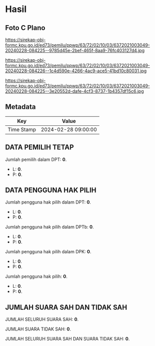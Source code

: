# Hasil

## Foto C Plano

https://sirekap-obj-formc.kpu.go.id/ed73/pemilu/ppwp/63/72/02/10/03/6372021003049-20240228-084225--9785d45e-2bef-465f-8aa9-76fc403127d4.jpg

https://sirekap-obj-formc.kpu.go.id/ed73/pemilu/ppwp/63/72/02/10/03/6372021003049-20240228-084226--1c4d590e-4266-4ac9-ace5-41bd10c80031.jpg

https://sirekap-obj-formc.kpu.go.id/ed73/pemilu/ppwp/63/72/02/10/03/6372021003049-20240228-084225--3e20552d-dafe-4cf3-8737-1b4357df15c6.jpg


## Metadata

| Key        | Value               |
| ---------- | ------------------- |
| Time Stamp | 2024-02-28 09:00:00 |


## DATA PEMILIH TETAP

Jumlah pemilih dalam DPT: **0**.
 * L: **0**.
 * P: **0**.

## DATA PENGGUNA HAK PILIH

Jumlah pengguna hak pilih dalam DPT: **0**.
 * L: **0**.
 * P: **0**.

Jumlah pengguna hak pilih dalam DPTb: **0**.
 * L: **0**.
 * P: **0**.

Jumlah pengguna hak pilih dalam DPK: **0**.
 * L: **0**.
 * P: **0**.

Jumlah pengguna hak pilih: **0**.
 * L: **0**.
 * P: **0**.

## JUMLAH SUARA SAH DAN TIDAK SAH

JUMLAH SELURUH SUARA SAH: **0**.

JUMLAH SUARA TIDAK SAH: **0**.

JUMLAH SELURUH SUARA SAH DAN SUARA TIDAK SAH: **0**.


